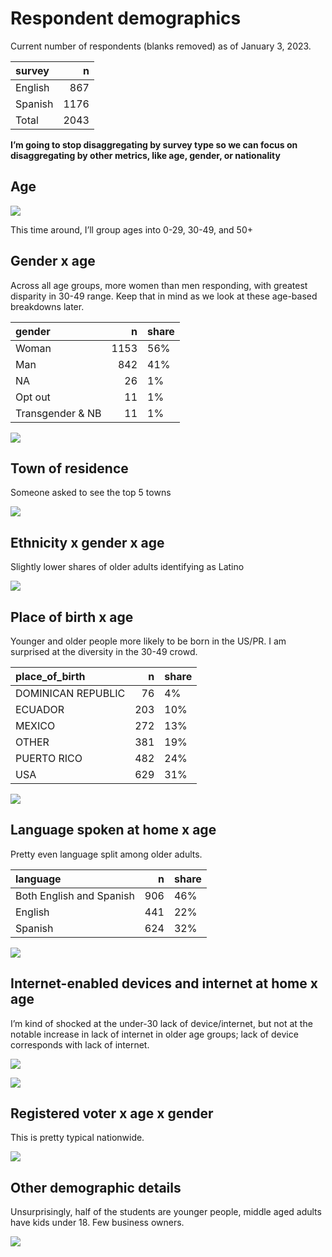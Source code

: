 Respondent demographics
================

Current number of respondents (blanks removed) as of January 3, 2023.

| survey  |    n |
|:--------|-----:|
| English |  867 |
| Spanish | 1176 |
| Total   | 2043 |

**I’m going to stop disaggregating by survey type so we can focus on
disaggregating by other metrics, like age, gender, or nationality**

## Age

![](demographics_files/figure-gfm/age-1.png)<!-- -->

This time around, I’ll group ages into 0-29, 30-49, and 50+

## Gender x age

Across all age groups, more women than men responding, with greatest
disparity in 30-49 range. Keep that in mind as we look at these
age-based breakdowns later.

| gender           |    n | share |
|:-----------------|-----:|:------|
| Woman            | 1153 | 56%   |
| Man              |  842 | 41%   |
| NA               |   26 | 1%    |
| Opt out          |   11 | 1%    |
| Transgender & NB |   11 | 1%    |

![](demographics_files/figure-gfm/gender-1.png)<!-- -->

## Town of residence

Someone asked to see the top 5 towns

![](demographics_files/figure-gfm/unnamed-chunk-1-1.png)<!-- -->

## Ethnicity x gender x age

Slightly lower shares of older adults identifying as Latino

![](demographics_files/figure-gfm/ethnicity-1.png)<!-- -->

## Place of birth x age

Younger and older people more likely to be born in the US/PR. I am
surprised at the diversity in the 30-49 crowd.

| place_of_birth     |   n | share |
|:-------------------|----:|:------|
| DOMINICAN REPUBLIC |  76 | 4%    |
| ECUADOR            | 203 | 10%   |
| MEXICO             | 272 | 13%   |
| OTHER              | 381 | 19%   |
| PUERTO RICO        | 482 | 24%   |
| USA                | 629 | 31%   |

![](demographics_files/figure-gfm/pob-1.png)<!-- -->

## Language spoken at home x age

Pretty even language split among older adults.

| language                 |   n | share |
|:-------------------------|----:|:------|
| Both English and Spanish | 906 | 46%   |
| English                  | 441 | 22%   |
| Spanish                  | 624 | 32%   |

![](demographics_files/figure-gfm/lang_at_home-1.png)<!-- -->

## Internet-enabled devices and internet at home x age

I’m kind of shocked at the under-30 lack of device/internet, but not at
the notable increase in lack of internet in older age groups; lack of
device corresponds with lack of internet.

![](demographics_files/figure-gfm/internet-1.png)<!-- -->

![](demographics_files/figure-gfm/device-1.png)<!-- -->

## Registered voter x age x gender

This is pretty typical nationwide.

![](demographics_files/figure-gfm/voter-1.png)<!-- -->

## Other demographic details

Unsurprisingly, half of the students are younger people, middle aged
adults have kids under 18. Few business owners.

![](demographics_files/figure-gfm/person_type-1.png)<!-- -->
